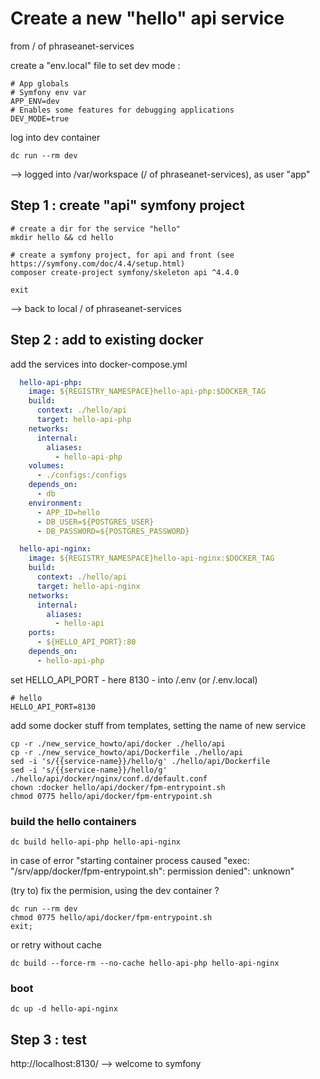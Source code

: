 # Create a new "hello" api service
from / of phraseanet-services

create a "env.local" file to set dev mode :
```text
# App globals
# Symfony env var
APP_ENV=dev
# Enables some features for debugging applications
DEV_MODE=true
```

log into dev container
```shell script
dc run --rm dev
``` 
 --> logged into /var/workspace (/ of phraseanet-services), as user "app"
 
## Step 1 : create "api" symfony project

```shell script
# create a dir for the service "hello"
mkdir hello && cd hello

# create a symfony project, for api and front (see https://symfony.com/doc/4.4/setup.html)
composer create-project symfony/skeleton api ^4.4.0

exit
```

--> back to local / of phraseanet-services

## Step 2 : add to existing docker

add the services into docker-compose.yml

```yaml
  hello-api-php:
    image: ${REGISTRY_NAMESPACE}hello-api-php:$DOCKER_TAG
    build:
      context: ./hello/api
      target: hello-api-php
    networks:
      internal:
        aliases:
          - hello-api-php
    volumes:
      - ./configs:/configs
    depends_on:
      - db
    environment:
      - APP_ID=hello
      - DB_USER=${POSTGRES_USER}
      - DB_PASSWORD=${POSTGRES_PASSWORD}

  hello-api-nginx:
    image: ${REGISTRY_NAMESPACE}hello-api-nginx:$DOCKER_TAG
    build:
      context: ./hello/api
      target: hello-api-nginx
    networks:
      internal:
        aliases:
          - hello-api
    ports:
      - ${HELLO_API_PORT}:80
    depends_on:
      - hello-api-php
```
set HELLO_API_PORT - here 8130 - into /.env (or /.env.local) 
```dotenv
# hello
HELLO_API_PORT=8130
```


add some docker stuff from templates, setting the name of new service

```shell script
cp -r ./new_service_howto/api/docker ./hello/api
cp -r ./new_service_howto/api/Dockerfile ./hello/api
sed -i 's/{{service-name}}/hello/g' ./hello/api/Dockerfile
sed -i 's/{{service-name}}/hello/g' ./hello/api/docker/nginx/conf.d/default.conf
chown :docker hello/api/docker/fpm-entrypoint.sh
chmod 0775 hello/api/docker/fpm-entrypoint.sh
```

### build the hello containers
```shell script
dc build hello-api-php hello-api-nginx
```
in case of error "starting container process caused "exec: \"/srv/app/docker/fpm-entrypoint.sh\": permission denied": unknown"

(try to) fix the permision, using the dev container ?
```shell script
dc run --rm dev
chmod 0775 hello/api/docker/fpm-entrypoint.sh
exit;
```

or retry without cache
```shell script
dc build --force-rm --no-cache hello-api-php hello-api-nginx
```

### boot
```shell script
dc up -d hello-api-nginx
```

## Step 3 :  test
http://localhost:8130/
--> welcome to symfony

